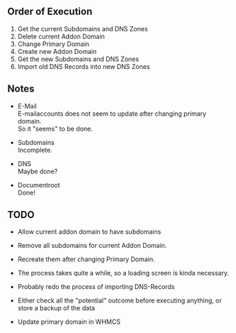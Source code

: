 ## Order of Execution

1. Get the current Subdomains and DNS Zones
2. Delete current Addon Domain
3. Change Primary Domain
4. Create new Addon Domain
5. Get the new Subdomains and DNS Zones
6. Import old DNS Records into new DNS Zones

## Notes

- E-Mail<br>
E-mailaccounts does not seem to update after changing primary domain.<br>
So it "seems" to be done.

- Subdomains<br>
Incomplete.

- DNS<br>
Maybe done?

- Documentroot<br>
Done!

## TODO

- Allow current addon domain to have subdomains
- Remove all subdomains for current Addon Domain.
- Recreate them after changing Primary Domain.

- The process takes quite a while, so a loading screen is kinda necessary.
- Probably redo the process of importing DNS-Records
  
- Either check all the "potential" outcome before executing anything, or store a backup of the data
- Update primary domain in WHMCS